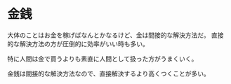 # 金銭

大体のことはお金を稼げばなんとかなるけど、金は間接的な解決方法だ。
直接的な解決方法の方が圧倒的に効率がいい時も多い。

特に人間は金で買うよりも素直に人間として扱った方がうまくいく。

金銭は間接的な解決方法なので、直接解決するより高くつくことが多い。
